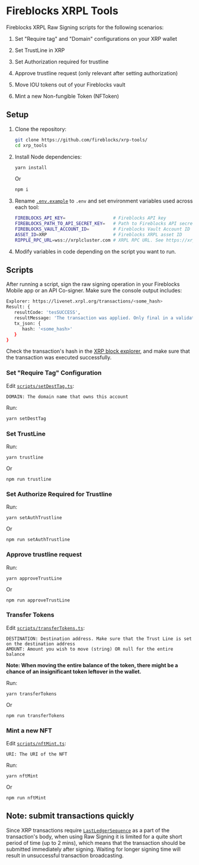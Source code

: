 # Fireblocks XRPL Tools

Fireblocks XRPL Raw Signing scripts for the following scenarios:

1. Set "Require tag" and "Domain" configurations on your XRP wallet

2. Set TrustLine in XRP

3. Set Authorization required for trustline

4. Approve trustline request (only relevant after setting authorization)

5. Move IOU tokens out of your Fireblocks vault

6. Mint a new Non-fungible Token (NFToken)

## Setup

1. Clone the repository:

   ```sh
   git clone https://github.com/fireblocks/xrp-tools/
   cd xrp_tools
   ```

2. Install Node dependencies:

   ```sh
   yarn install
   ```

   Or

   ```sh
   npm i
   ```

3. Rename [`.env.example`](.env.example) to `.env` and set environment variables used across each tool:

   ```sh
   FIREBLOCKS_API_KEY=                  # Fireblocks API key
   FIREBLOCKS_PATH_TO_API_SECRET_KEY=   # Path to Fireblocks API secret key (RSA)
   FIREBLOCKS_VAULT_ACCOUNT_ID=         # Fireblocks Vault Account ID for the XRP source address
   ASSET_ID=XRP                         # Fireblocks XRPL asset ID
   RIPPLE_RPC_URL=wss://xrplcluster.com # XRPL RPC URL. See https://xrpl.org/public-servers.html
   ```

4. Modify variables in code depending on the script you want to run.

## Scripts

After running a script, sign the raw signing operation in your Fireblocks Mobile app or an API Co-signer. Make sure the console output includes:

```sh
Explorer: https://livenet.xrpl.org/transactions/<some_hash>
Result: {
   resultCode: 'tesSUCCESS',
   resultMessage: 'The transaction was applied. Only final in a validated ledger.',
   tx_json: {
      hash: '<some_hash>'
   }
}
```

Check the transaction's hash in the [XRP block explorer](https://livenet.xrpl.org), and make sure that the transaction was executed successfully.

### Set "Require Tag" Configuration

Edit [`scripts/setDestTag.ts`](scripts/setDestTag.ts):

```
DOMAIN: The domain name that owns this account
```

Run:

```sh
yarn setDestTag
```

### Set TrustLine

Run:

```
yarn trustline
```

Or 

```
npm run trustline
```

### Set Authorize Required for Trustline
Run:

```
yarn setAuthTrustline
```

Or 

```
npm run setAuthTrustline
```

### Approve trustline request
Run:

```
yarn approveTrustLine
```

Or 

```
npm run approveTrustLine
```

### Transfer Tokens

Edit [`scripts/transferTokens.ts`](scripts/transferTokens.ts):

```
DESTINATION: Destination address. Make sure that the Trust Line is set on the destination address
AMOUNT: Amount you wish to move (string) OR null for the entire balance
```

**Note: When moving the entire balance of the token, there might be a chance of an insignificant token leftover in the wallet.**

Run:

```
yarn transferTokens
```

Or

```
npm run transferTokens
```

### Mint a new NFT

Edit [`scripts/nftMint.ts`](scripts/nftMint.ts):

```
URI: The URI of the NFT
```

Run:

```
yarn nftMint
```

Or

```
npm run nftMint
```

## Note: submit transactions quickly

Since XRP transactions require [`LastLedgerSequence`](https://xrpl.org/reliable-transaction-submission.html#lastledgersequence) as a part of the transaction's body, when using Raw Signing it is limited for a quite short period of time (up to 2 mins), which means that the transaction should be submitted immediately after signing. Waiting for longer signing time will result in unsuccessful transaction broadcasting.
